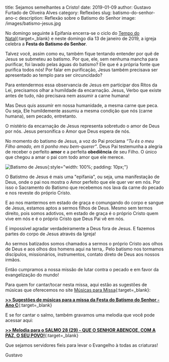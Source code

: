 title: Sejamos semelhantes a Cristo!
date: 2019-01-09
author: Gustavo Furtado de Oliveira Alves
category: Reflexões
slug: batismo-do-senhor-ano-c
description: Reflexão sobre o Batismo do Senhor
image: /images/batismo-jesus.jpg

No domingo seguinte à Epifania encerra-se o ciclo do [Tempo do Natal](https://musicasparamissa.com.br/musicas-de/tempo-do-natal/){:target=\_blank} e neste domingo dia 13 de janeiro de 2019, a igreja celebra a **Festa do Batismo do Senhor**.

Talvez você, assim como eu, também fique tentando entender por quê de Jesus se submeteu ao batismo.
Por que, ele, sem nenhuma mancha para purificar, foi lavado pelas águas do batismo?
Ele que é a própria fonte que purifica todos nós!
Por falar em purificação, Jesus também precisava ser apresentado ao templo para ser circuncidado?

Para entendermos essa observancia de Jesus em participar dos Ritos da Lei,
precisamos olhar a humildade da encarnação.
Jesus, Verbo que existe antes de tudo, não precisava nem assumir a carne humana!

Mas Deus quis assumir em nossa humanidade, a mesma carne que peca.
Ou seja, Ele humildemente assumiu a mesma condição que nós (carne humana), sem pecado, entretanto.

O mistério da encarnação de Jesus representa sobretudo o amor de Deus por nós.
Jesus personifica o Amor que Deus espera de nós.

No momento do batismo de Jesus, a voz do Pai proclama _“Tu és o meu Filho amado, em ti ponho meu bem-querer”_.
Deus Pai testemunha a alegria de receber o perfeito **amor** e a perfeita **obediência** de seu Filho.
O único que chegou a amar o pai com todo amor que ele merece.

![Batismo de Jesus](/images/batismo-jesus.jpg){:style="width: 100%; padding: 10px;"}

O Batistmo de Jesus é mais uma "epifania", ou seja, uma manifestação de Deus,
onde o pai nos mostra o Amor perfeito que ele quer ver em nós.
Por isso o Sacramento do Batismo que recebemos nos lava da carne do pecado e nos reveste do próprio Cristo.

E ao nos mantermos em estado de graça e comungando do corpo e sangue de Jesus, estamos aptos a sermos filhos de Deus.
Mesmo sem termos direito, pois somos adotivos, em estado de graça é o próprio Cristo quem vive em nós
e é o próprio Cristo que Deus Pai vê em nós.

É impossível agradar verdadeiramente a Deus fora de Jesus.
E fazemos partes do corpo de Jesus através da Igreja!

Ao sermos batizados somos chamados a sermos o próprio Cristo aos olhos de Deus e aos olhos dos homens aqui na terra,.
Pelo batismo nos tormamos discípulos, missionários, instrumentos, contato direto de Deus aos nossos irmãos.

Então cumpramos a nossa missão de lutar contra o pecado e em favor da evangelização do mundo!

Para quem for cantar/tocar nesta missa, aqui estão as sugestões de músicas que oferecemos no site
[Músicas para Missa](http://www.musicasparamissa.com.br/){:target=\_blank}:

[**>> Sugestões de músicas para a missa da Festa do Batismo do Senhor - Ano C**](https://musicasparamissa.com.br/sugestoes-para/batismo-do-senhor-ano-c/){:target=\_blank}

E se for cantar o salmo, também gravamos uma melodia que você pode acessar aqui:

[**>> Melodia para o SALMO 28 (29) - QUE O SENHOR ABENÇOE, COM A PAZ, O SEU POVO!**](https://musicasparamissa.com.br/musica/salmo-28-29-que-o-senhor-abencoe/){:target=\_blank}

Que sejamos servidores fieis para levar o Evangelho à todas as criaturas!

Gustavo
